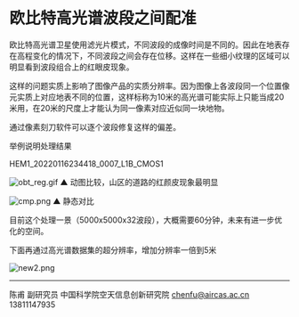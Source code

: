 # 欧比特高光谱波段之间配准


欧比特高光谱卫星使用滤光片模式，不同波段的成像时间是不同的。因此在地表存在高程变化的情况下，不同波段之间会存在位移。这样在一些细小纹理的区域可以明显看到波段组合上的红眼皮现象。

这样的问题实质上影响了图像产品的实质分辨率。因为图像上各波段同一个位置像元实质上对应地表不同的位置，这样标称为10米的高光谱可能实际上只能当成20米用，在20米的尺度上才能认为同一像素对应近似同一块地物。

通过像素刻刀软件可以逐个波段修复这样的偏差。

举例说明处理结果

HEM1_20220116234418_0007_L1B_CMOS1

![obt_reg.gif](https://s2.loli.net/2022/07/05/wbIceuzPpgCtQnv.gif)
▲ 动图比较，山区的道路的红颜皮现象最明显

![cmp.png](https://s2.loli.net/2022/07/05/EmLvp4HalC12Z8u.png)
▲ 静态对比

目前这个处理一景（5000x5000x32波段），大概需要60分钟，未来有进一步优化的空间。

下面再通过高光谱数据集的超分辨率，增加分辨率一倍到5米

![new2.png](https://s2.loli.net/2022/07/05/Jgl4c1e9sPqzIOX.png)

---

陈甫 副研究员
中国科学院空天信息创新研究院
chenfu@aircas.ac.cn
13811147935

